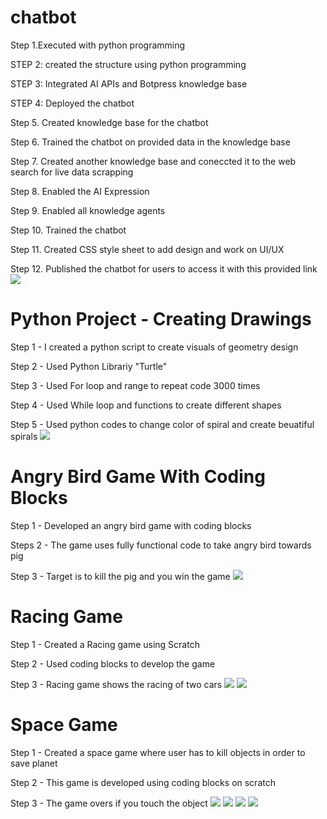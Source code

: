 # chatbot

Step 1.Executed with python programming

STEP 2: created the structure using python programming

STEP 3: Integrated AI APIs and Botpress knowledge base

STEP 4: Deployed the chatbot

Step 5. Created knowledge base for the chatbot

Step 6. Trained the chatbot on provided data in the knowledge base

Step 7. Created another knowledge base and coneccted it to the web search for live data scrapping

Step 8. Enabled the AI Expression

Step 9. Enabled all knowledge agents

Step 10. Trained the chatbot

Step 11. Created CSS style sheet to add design and work on UI/UX

Step 12. Published the chatbot for users to access it with this provided link
![](https://github.com/Yusicool/Yusra_projects/blob/main/images/chatbot%20img.png)



# Python Project - Creating Drawings

Step 1 - I created a python script to create visuals of geometry design

Step 2 - Used Python Librariy "Turtle"

Step 3 - Used For loop and range to repeat code 3000 times

Step 4 - Used While loop and functions to create different shapes

Step 5 - Used python codes to change color of spiral and create beuatiful spirals
![](https://github.com/Yusicool/Yusra_projects/blob/main/images/python%20geomentry%20design.png?raw=true)


# Angry Bird Game With Coding Blocks

Step 1 - Developed an angry bird game with coding blocks

Steps 2 - The game uses fully functional code to take angry bird towards pig

Step 3 - Target is to kill the pig and you win the game
![](https://github.com/Yusicool/Yusra_projects/blob/main/images/Screenshot%202025-02-08%20170712.png?raw=true)


# Racing Game

Step 1 - Created a Racing game using Scratch

Step 2 - Used coding blocks to develop the game

Step 3 - Racing game shows the racing of two cars
![](https://github.com/Yusicool/Yusra_projects/blob/main/images/acing%20game%20start.png?raw=true)
![](https://github.com/Yusicool/Yusra_projects/blob/main/images/raing%20game.png?raw=true)


# Space Game

Step 1 - Created a space game where user has to kill objects in order to save planet

Step 2 - This game is developed using coding blocks on scratch

Step 3 - The game overs if you touch the object
![](https://github.com/Yusicool/Yusra_projects/blob/main/images/spacegame.png?raw=true)
![](https://chat.google.com/u/0/api/get_attachment_url?url_type=FIFE_URL&content_type=image%2Fpng&attachment_token=AOo0EEWCSyqxlxMaSaw5%2Fy0ft6Oxi7%2FNgBvPpdxthF6tqR7Jf87h7Fp9BL0ab1qoEqpUtAq0vEBTPACFs0ON3TpUt3B%2BQqHtLmXKXmqKhxSofD2s3WEQiz1VZwhHsgi7Rgh%2FkqzmaOOzEcDXsdFdqFbGLH%2BJEsCNfC2ZtDKJxbb%2FMxmCPg7wiN%2FrZwOdbIWbqawKMNii5RhgZByXRKQIDaJ8AzALfXWkfLiGURd%2BD8TGn3rqrOqdO5JNWekTf%2B84IRbcvwxU0ZoAywFWK8DCzrfsQslA%2FlCftUm5J4P4IwObIzLZtv%2BjVYoEH177yTAhWzlmxNJOMikrGBZDV3CYJX5xGTuykeNM1ngJtoe7QSMxxBNg4S3mz8luToCpi0loUbS00y%2F4RVi90DaqBGCMeE6LPNs20T69%2BfjO08ngYPpfcXBUvYLjRrhQvNU%2ByCIuslG%2BFfbcliowy4HKeGaxpun3uSCyUo1RlqWIU35LXnWVspmFEMK6WNbj9YcMHXronfPgf4YWU8xNP7ZATHkcB1NmGu85mSBIoJ0U4IXPwSQxfafhr%2FgZMWkmFOirHqB2oFNaiCRDQRg4BJkCHIKGdrPoEYZLcPgIz99dXh6rUogW&allow_caching=true&sz=w1920-h877)
![](https://github.com/Yusicool/Yusra_projects/blob/main/images/spacegame%203.png?raw=true)
![](https://github.com/Yusicool/Yusra_projects/blob/main/images/space%20game%204.png?raw=true)
